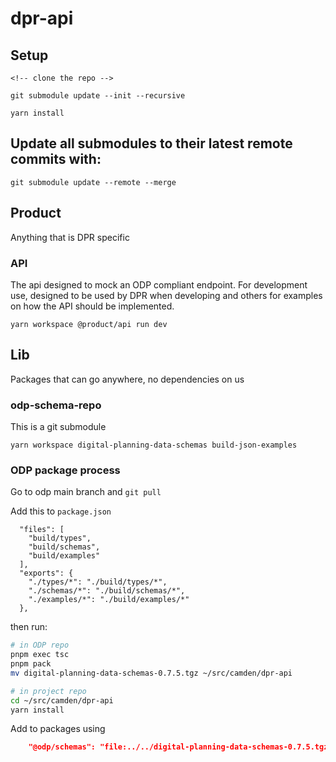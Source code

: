 # dpr-api

## Setup

```
<!-- clone the repo -->

git submodule update --init --recursive

yarn install
```

## Update all submodules to their latest remote commits with:

```
git submodule update --remote --merge
```

## Product

Anything that is DPR specific

### API

The api designed to mock an ODP compliant endpoint. For development use, designed to be used by DPR when developing and others for examples on how the API should be implemented.

`yarn workspace @product/api run dev`

## Lib

Packages that can go anywhere, no dependencies on us

### odp-schema-repo

This is a git submodule

```
yarn workspace digital-planning-data-schemas build-json-examples
```

### ODP package process

Go to odp main branch and `git pull`

Add this to `package.json`

```
  "files": [
    "build/types",
    "build/schemas",
    "build/examples"
  ],
  "exports": {
    "./types/*": "./build/types/*",
    "./schemas/*": "./build/schemas/*",
    "./examples/*": "./build/examples/*"
  },
```

then run:

```sh
# in ODP repo
pnpm exec tsc
pnpm pack
mv digital-planning-data-schemas-0.7.5.tgz ~/src/camden/dpr-api

# in project repo
cd ~/src/camden/dpr-api
yarn install
```

Add to packages using

```json
    "@odp/schemas": "file:../../digital-planning-data-schemas-0.7.5.tgz",
```
